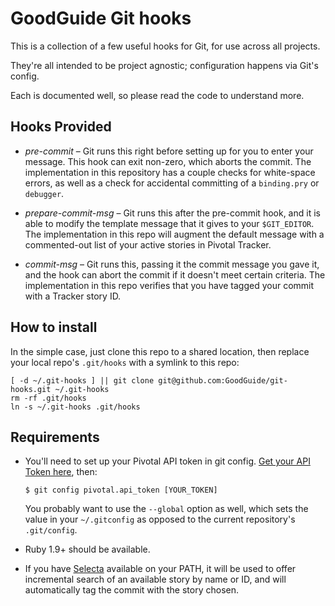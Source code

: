 <!--
  Please don't hard wrap at 80 for this file:
  Vim: set wrap linebreak formatoptions-=tc tabstop=2 softtabstop=2 shiftwidth=2:
-->

# GoodGuide Git hooks

This is a collection of a few useful hooks for Git, for use across all projects.

They're all intended to be project agnostic; configuration happens via Git's config.

Each is documented well, so please read the code to understand more.

## Hooks Provided

- *pre-commit* &ndash; Git runs this right before setting up for you to enter your message. This hook can exit non-zero, which aborts the commit. The implementation in this repository has a couple checks for white-space errors, as well as a check for accidental committing of a `binding.pry` or `debugger`.

- *prepare-commit-msg* &ndash; Git runs this after the pre-commit hook, and it is able to modify the template message that it gives to your `$GIT_EDITOR`. The implementation in this repo will augment the default message with a commented-out list of your active stories in Pivotal Tracker.

- *commit-msg* &ndash; Git runs this, passing it the commit message you gave it, and the hook can abort the commit if it doesn't meet certain criteria. The implementation in this repo verifies that you have tagged your commit with a Tracker story ID.

## How to install

In the simple case, just clone this repo to a shared location, then replace your local repo's `.git/hooks` with a symlink to this repo:

```shell
[ -d ~/.git-hooks ] || git clone git@github.com:GoodGuide/git-hooks.git ~/.git-hooks
rm -rf .git/hooks
ln -s ~/.git-hooks .git/hooks
```

## Requirements

- You'll need to set up your Pivotal API token in git config. [Get your API Token here][pivotal-account-settings], then:

    ```
    $ git config pivotal.api_token [YOUR_TOKEN]
    ```

    You probably want to use the `--global` option as well, which sets the value in your `~/.gitconfig` as opposed to the current repository's `.git/config`.

- Ruby 1.9+ should be available.

- If you have [Selecta][] available on your PATH, it will be used to offer incremental search of an available story by name or ID, and will automatically tag the commit with the story chosen.

[pivotal-account-settings]: https://www.pivotaltracker.com/profile#api
[Selecta]: https://github.com/garybernhardt/selecta
